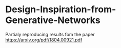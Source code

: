 # Design-Inspiration-from-Generative-Networks
Partialy reproducing results fom the paper https://arxiv.org/pdf/1804.00921.pdf
